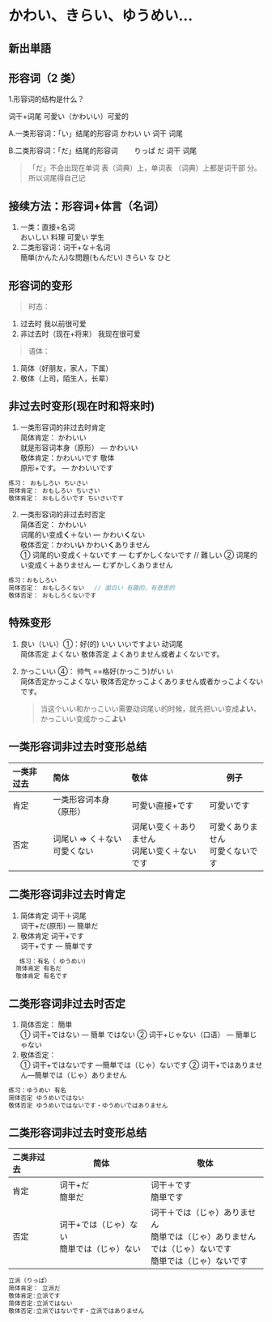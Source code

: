 # かわい、きらい、ゆうめい...

## 新出単語

<vue-audio file="../audio/4-1-たんご.mp3" loop />

## 形容词（2 类）

1.形容词的结构是什么？

词干+词尾 可愛い（かわいい）可爱的

A.一类形容词：「い」结尾的形容词
かわい い
词干 词尾

B.二类形容词：「だ」结尾的形容词　　
りっぱ だ
词干 词尾

> 「だ」不会出现在单词
> 表（词典）上，单词表
> （词典）上都是词干部
> 分。所以词尾得自己记

## 接续方法：形容词+体言（名词）

1. 一类：直接+名词  
   おいしい 料理
   可愛い 学生
2. 二类形容词：词干+な＋名词  
   簡単(かんたん)な問題(もんだい)
   きらい な ひと

## 形容词的变形

> 时态：

1. 过去时 我以前很可爱
2. 非过去时（现在+将来） 我现在很可爱

> 语体：

1. 简体（好朋友，家人，下属）
2. 敬体（上司，陌生人，长辈）

## 非过去时变形(现在时和将来时)

1. 一类形容词的非过去时肯定  
   简体肯定： かわいい  
   就是形容词本身（原形） ― かわいい  
   敬体肯定：かわいいです 敬体  
   原形+です。 ― かわいいです

```ts
练习： おもしろい ちいさい
简体肯定： おもしろい ちいさい
敬体肯定： おもしろいです ちいさいです
```

2. 一类形容词的非过去时否定  
   简体否定： かわいい  
   词尾的い变成**く**＋ない ― かわい**く**ない  
   敬体否定：かわい**い** かわい**く**ありません  
   ① 词尾的い变成く＋ないです ― むずかしくないです // 難しい
   ② 词尾的い变成く＋ありません ― むずかしくありません

```ts
练习：おもしろい
简体否定： おもしろくない　 // 面白い 有趣的，有意思的
敬体否定： おもしろくないです
```

## 特殊变形

1. 良い（いい）①：好(的) いい いいですよい 动词尾  
   简体否定 よくない
   敬体否定 よくありません或者よくないです。
2. かっこいい ④： 帅气 ==格好(かっこう)がい い  
   简体否定かっこよくない
   敬体否定かっこよくありません或者かっこよくないです。

   > 当这个いい和かっこいい需要动词尾い的时候，就先把いい变成**よい**，かっこいい变成かっこ**よい**

## 一类形容词非过去时变形总结

| 一类非过去 | 简体                        | 敬体                                           | 例子                               |
| :--------- | :-------------------------- | :--------------------------------------------- | ---------------------------------- |
| 肯定       | 一类形容词本身（原形）      | 可愛い直接+です                                | 可愛いです                         |
| 否定       | 词尾い ⇒ く＋ない<br>可愛くない | 词尾い变く＋ありません<br>词尾い变く＋ないです | 可愛くありません<br>可愛くないです |

## 二类形容词非过去时肯定

1. 简体肯定 词干＋词尾  
   词干+だ(原形) ― 簡単だ
2. 敬体肯定 词干+です  
   词干+です ― 簡単です

```ts
   练习：有名（ ゆうめい）
  简体肯定 有名だ
  敬体肯定 有名です
```

## 二类形容词非过去时否定

1. 简体否定： 簡単  
   ① 词干+ではない ― 簡単 ではない
   ② 词干+じゃない（口语） ― 簡単じゃない
2. 敬体否定：  
   ① 词干+ではないです ―簡単では（じゃ）ないです
   ② 词干+ではありません―簡単では（じゃ）ありません

```ts
练习：ゆうめい 有名　　
简体否定 ゆうめいではない　　
敬体否定 ゆうめいではないです・ゆうめいではありません
```

## 二类形容词非过去时变形总结

| 二类非过去 | 简体                                          | 敬体                                                                                                           |
| :--------- | --------------------------------------------- | -------------------------------------------------------------------------------------------------------------- |
| 肯定       | 词干+だ<br>簡単だ                             | 词干＋です<br>簡単です                                                                                         |
| 否定       | 词干+では（じゃ）ない<br>簡単では（じゃ）ない | 词干＋では（じゃ）ありません<br>簡単では（じゃ）ありません<br>では（じゃ）ないです<br>簡単では（じゃ）ないです |

```ts
立派（りっぱ）
简体肯定： 立派だ
敬体肯定:立派です
简体否定:立派ではない
敬体否定:立派ではないです・立派ではありません
```
